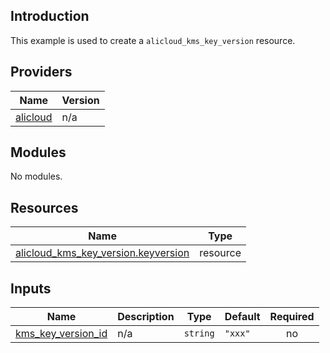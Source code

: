 <!-- BEGIN_TF_DOCS -->
## Introduction

This example is used to create a `alicloud_kms_key_version` resource.

## Providers

| Name | Version |
|------|---------|
| <a name="provider_alicloud"></a> [alicloud](#provider\_alicloud) | n/a |

## Modules

No modules.

## Resources

| Name | Type |
|------|------|
| [alicloud_kms_key_version.keyversion](https://registry.terraform.io/providers/aliyun/alicloud/latest/docs/resources/kms_key_version) | resource |

## Inputs

| Name | Description | Type | Default | Required |
|------|-------------|------|---------|:--------:|
| <a name="input_kms_key_version_id"></a> [kms\_key\_version\_id](#input\_kms\_key\_version\_id) | n/a | `string` | `"xxx"` | no |
<!-- END_TF_DOCS -->    